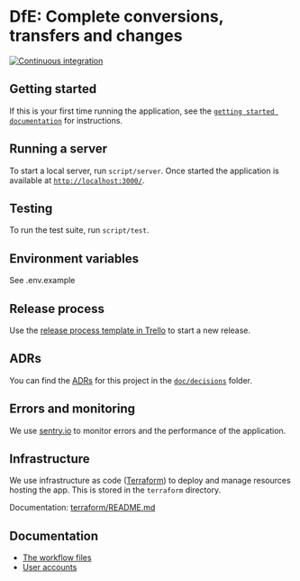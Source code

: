 # DfE: Complete conversions, transfers and changes

[![Continuous integration](https://github.com/DFE-Digital/dfe-complete-conversions-transfers-and-changes/actions/workflows/continuous-integration-rails.yml/badge.svg)](https://github.com/DFE-Digital/dfe-complete-conversions-transfers-and-changes/actions/workflows/continuous-integration-rails.yml)

## Getting started

If this is your first time running the application, see the
[`getting started documentation`](/doc/getting-started.md) for instructions.

## Running a server

To start a local server, run `script/server`. Once started the application is
available at [`http://localhost:3000/`](http://localhost:3000/).

## Testing

To run the test suite, run `script/test`.

## Environment variables

See .env.example

## Release process

Use the [release process template in Trello](https://trello.com/c/8enGdMyy) to
start a new release.



## ADRs

You can find the [ADRs](https://adr.github.io/) for this project in the
[`doc/decisions`](/doc/decisions) folder.

## Errors and monitoring

We use
[sentry.io](https://sentry.io/organizations/sdd-n7/projects/complete-conversions-transfers-and-changes/?project=6684508)
to monitor errors and the performance of the application.

## Infrastructure

We use infrastructure as code ([Terraform](https://www.terraform.io/)) to deploy
and manage resources hosting the app. This is stored in the `terraform`
directory.

Documentation: [terraform/README.md](/terraform/README.md)

## Documentation

- [The workflow files](doc/workflow.md)
- [User accounts](doc/user-accounts.md)
